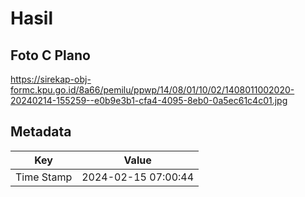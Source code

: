 # Hasil

## Foto C Plano

https://sirekap-obj-formc.kpu.go.id/8a66/pemilu/ppwp/14/08/01/10/02/1408011002020-20240214-155259--e0b9e3b1-cfa4-4095-8eb0-0a5ec61c4c01.jpg


## Metadata

| Key        | Value               |
| ---------- | ------------------- |
| Time Stamp | 2024-02-15 07:00:44 |




